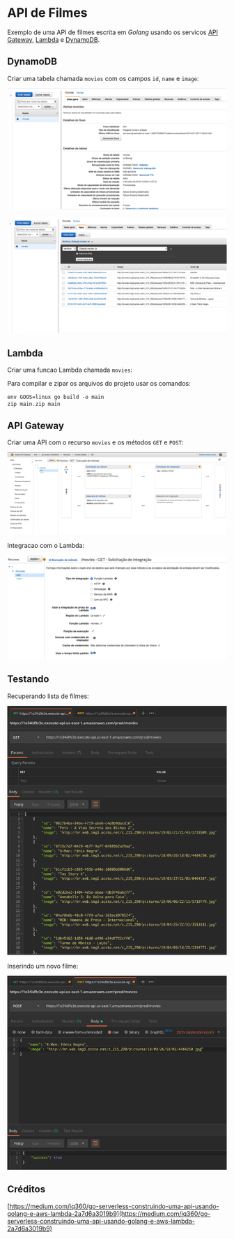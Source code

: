# API de Filmes
Exemplo de uma API de filmes escrita em *Golang* usando os servicos [API Gateway](https://aws.amazon.com/pt/api-gateway/), [Lambda](https://aws.amazon.com/pt/lambda/) e [DynamoDB](https://aws.amazon.com/pt/dynamodb/).

## DynamoDB
Criar uma tabela chamada `movies` com os campos `id`, `name` e `image`:

![Detalhes da tabela movies](screenshots/dynamodb1.png)

![Itens da tabela movies](screenshots/dynamodb2.png)

## Lambda
Criar uma funcao Lambda chamada `movies`:

Para compilar e zipar os arquivos do projeto usar os comandos:

```
env GOOS=linux go build -o main
zip main.zip main
```

## API Gateway

Criar uma API com o recurso `movies` e os métodos `GET` e `POST`:

![API Gateway](screenshots/apigateway1.png)

Integracao com o Lambda:

![Integracao do API Gateway com o Lambda](screenshots/apigateway2.png)

## Testando
Recuperando lista de filmes:

![Recuperando lista de filmes](screenshots/postman1.png)

Inserindo um novo filme:

![Inserindo um novo filme](screenshots/postman2.png)

## Créditos
[https://medium.com/iq360/go-serverless-construindo-uma-api-usando-golang-e-aws-lambda-2a7d6a3019b9](https://medium.com/iq360/go-serverless-construindo-uma-api-usando-golang-e-aws-lambda-2a7d6a3019b9)